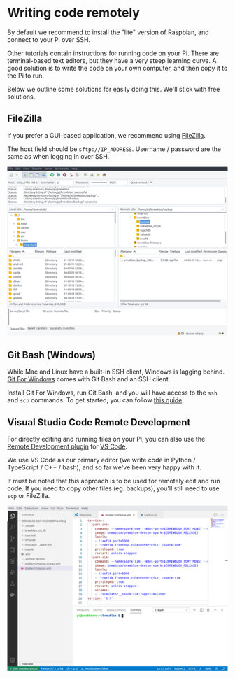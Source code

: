 # Writing code remotely

By default we recommend to install the "lite" version of Raspbian, and connect to your Pi over SSH.

Other tutorials contain instructions for running code on your Pi.
There are terminal-based text editors, but they have a very steep learning curve.
A good solution is to write the code on your own computer, and then copy it to the Pi to run.

Below we outline some solutions for easily doing this. We'll stick with free solutions.

## FileZilla

If you prefer a GUI-based application, we recommend using [FileZilla](https://filezilla-project.org/).

The host field should be `sftp://IP_ADDRESS`. Username / password are the same as when logging in over SSH.

![FileZilla](../../images/filezilla.png)

## Git Bash (Windows)

While Mac and Linux have a built-in SSH client, Windows is lagging behind.
[Git For Windows](https://git-scm.com/download/win) comes with Git Bash and an SSH client.

Install Git For Windows, run Git Bash, and you will have access to the `ssh` and `scp` commands.
To get started, you can follow [this guide](https://linuxize.com/post/how-to-use-scp-command-to-securely-transfer-files/).

## Visual Studio Code Remote Development

For directly editing and running files on your Pi, you can also use the [Remote Development plugin](https://code.visualstudio.com/docs/remote/remote-overview) for [VS Code](https://code.visualstudio.com/).

We use VS Code as our primary editor (we write code in Python / TypeScript / C++ / bash), and so far we've been very happy with it.

It must be noted that this approach is to be used for remotely edit and run code. If you need to copy other files (eg. backups), you'll still need to use `scp` or FileZilla.

![VSCode Remote](../../images/vscode-remote.png)
